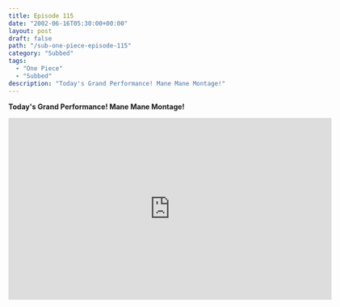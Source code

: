 ```yaml
---
title: Episode 115
date: "2002-06-16T05:30:00+00:00"
layout: post
draft: false
path: "/sub-one-piece-episode-115"
category: "Subbed"
tags:
  - "One Piece"
  - "Subbed"
description: "Today's Grand Performance! Mane Mane Montage!"
---
```


**Today's Grand Performance! Mane Mane Montage!**

<iframe width="640" height="360" src="https://www.rapidvideo.com/e/FXORE4ASBE" frameborder="0" marginwidth=0 marginheight=0 scrolling=no allowfullscreen></iframe>

